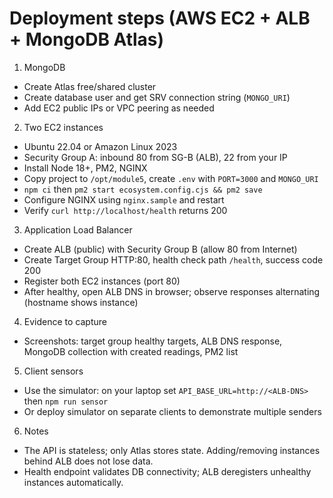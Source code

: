 # Deployment steps (AWS EC2 + ALB + MongoDB Atlas)

1) MongoDB
- Create Atlas free/shared cluster
- Create database user and get SRV connection string (`MONGO_URI`)
- Add EC2 public IPs or VPC peering as needed

2) Two EC2 instances
- Ubuntu 22.04 or Amazon Linux 2023
- Security Group A: inbound 80 from SG-B (ALB), 22 from your IP
- Install Node 18+, PM2, NGINX
- Copy project to `/opt/module5`, create `.env` with `PORT=3000` and `MONGO_URI`
- `npm ci` then `pm2 start ecosystem.config.cjs && pm2 save`
- Configure NGINX using `nginx.sample` and restart
- Verify `curl http://localhost/health` returns 200

3) Application Load Balancer
- Create ALB (public) with Security Group B (allow 80 from Internet)
- Create Target Group HTTP:80, health check path `/health`, success code 200
- Register both EC2 instances (port 80)
- After healthy, open ALB DNS in browser; observe responses alternating (hostname shows instance)

4) Evidence to capture
- Screenshots: target group healthy targets, ALB DNS response, MongoDB collection with created readings, PM2 list

5) Client sensors
- Use the simulator: on your laptop set `API_BASE_URL=http://<ALB-DNS>` then `npm run sensor`
- Or deploy simulator on separate clients to demonstrate multiple senders

6) Notes
- The API is stateless; only Atlas stores state. Adding/removing instances behind ALB does not lose data.
- Health endpoint validates DB connectivity; ALB deregisters unhealthy instances automatically.
